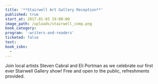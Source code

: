 ```yaml
---
title: '**Stairwell Art Gallery Reception**'
published: true
start_at: 2017-01-03 19:00:00
image_path: /uploads/stairwell_comp.png
book_category:
program: '-writers-and-readers'
ticketed: false
test:
book_isbn:
  -
---
```



Join local artists Steven Cabral and Eli Portman as we celebrate our first ever Stairwell Gallery show! Free and open to the public, refreshments provided.